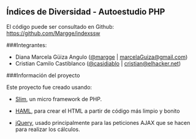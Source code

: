 Índices de Diversidad - Autoestudio PHP
---------------------------------------

El código puede ser consultado en Github: https://github.com/Margge/indexssw

###Integrantes:

* Diana Marcela Güiza Angulo ([@margge][1] | marcelaGuiza@gmail.com)
* Cristian Camilo Castiblanco ([@casidiablo][2] | cristian@elhacker.net)

###Información del proyecto

Este proyecto fue creado usando:

* [Slim][3], un micro framework de PHP.
* [HAML][4], para crear el HTML a partir de código más limpio y bonito
* [jQuery][5], usado principalmente para las peticiones AJAX que se hacen para realizar los cálculos.

  [1]: http://github.com/margge
  [2]: http://github.com/casidiablo
  [3]: http://www.slimframework.com/
  [4]: http://haml-lang.com/
  [5]: http://jquery.com/